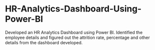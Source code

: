 # HR-Analytics-Dashboard-Using-Power-BI
Developed an HR Analytics Dashboard using Power BI. Identified the employee details and figured out the attrition rate, percentage and other details from the dashboard developed.
